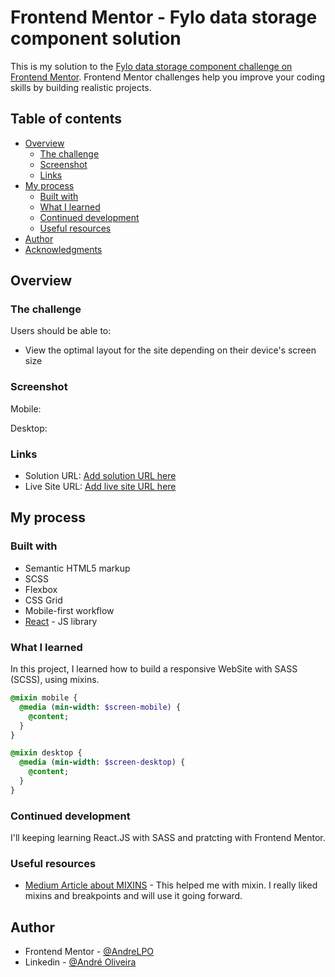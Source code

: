 # Frontend Mentor - Fylo data storage component solution

This is my solution to the [Fylo data storage component challenge on Frontend Mentor](https://www.frontendmentor.io/challenges/fylo-data-storage-component-1dZPRbV5n). Frontend Mentor challenges help you improve your coding skills by building realistic projects.

## Table of contents

- [Overview](#overview)
  - [The challenge](#the-challenge)
  - [Screenshot](#screenshot)
  - [Links](#links)
- [My process](#my-process)
  - [Built with](#built-with)
  - [What I learned](#what-i-learned)
  - [Continued development](#continued-development)
  - [Useful resources](#useful-resources)
- [Author](#author)
- [Acknowledgments](#acknowledgments)

## Overview

### The challenge

Users should be able to:

- View the optimal layout for the site depending on their device's screen size

### Screenshot

Mobile:

Desktop:

### Links

- Solution URL: [Add solution URL here](https://your-solution-url.com)
- Live Site URL: [Add live site URL here](https://your-live-site-url.com)

## My process

### Built with

- Semantic HTML5 markup
- SCSS
- Flexbox
- CSS Grid
- Mobile-first workflow
- [React](https://reactjs.org/) - JS library

### What I learned

In this project, I learned how to build a responsive WebSite with SASS (SCSS), using mixins.

```sass
@mixin mobile {
  @media (min-width: $screen-mobile) {
    @content;
  }
}

@mixin desktop {
  @media (min-width: $screen-desktop) {
    @content;
  }
}
```

### Continued development

I'll keeping learning React.JS with SASS and pratcting with Frontend Mentor.

### Useful resources

- [Medium Article about MIXINS](https://medium.com/codeartisan/breakpoints-and-media-queries-in-scss-46e8f551e2f2) - This helped me with mixin. I really liked mixins and breakpoints and will use it going forward.

## Author

- Frontend Mentor - [@AndreLPO](https://www.frontendmentor.io/profile/AndreLPO)
- Linkedin - [@André Oliveira](https://www.linkedin.com/in/andr%C3%A9-luiz-pereira-de-oliveira-a6919a1a4/)
